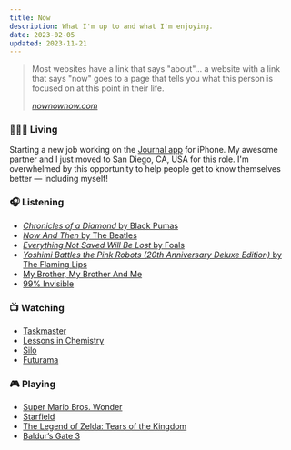 ```yaml
---
title: Now
description: What I'm up to and what I'm enjoying.
date: 2023-02-05
updated: 2023-11-21
---
```


> Most websites have a link that says "about"... a website with a link that says "now" goes to a page that tells you what this person is focused on at this point in their life.
>
> <footer><cite><a href="https://nownownow.com/about">nownownow.com</a></cite></footer>

### 👨🏻‍💻 Living

Starting a new job working on the [Journal app](https://www.apple.com/ios/ios-17/) for iPhone. My awesome partner and I just moved to San Diego, CA, USA for this role. I'm overwhelmed by this opportunity to help people get to know themselves better — including myself!

### 🎧 Listening

- [_Chronicles of a Diamond_ by Black Pumas](https://music.apple.com/us/album/chronicles-of-a-diamond/1700349203)
- [_Now And Then_ by The Beatles](https://music.apple.com/us/album/now-and-then-single/1713197371)
- [_Everything Not Saved Will Be Lost_ by Foals](https://music.apple.com/us/album/everything-not-saved-will-be-lost-part-i/1551376342)
- [_Yoshimi Battles the Pink Robots (20th Anniversary Deluxe Edition)_ by The Flaming Lips](https://music.apple.com/us/album/yoshimi-battles-the-pink-robots-20th-anniversary/1650861915)
- [My Brother, My Brother And Me](https://podcasts.apple.com/us/podcast/my-brother-my-brother-and-me/id367330921)
- [99% Invisible](https://podcasts.apple.com/us/podcast/99-invisible/id394775318)

### 📺 Watching

- [Taskmaster](https://www.youtube.com/@Taskmaster)
- [Lessons in Chemistry](https://tv.apple.com/us/show/lessons-in-chemistry/umc.cmc.40yycssgxelw4zur8m2ilmvyx)
- [Silo](https://tv.apple.com/us/show/silo/umc.cmc.3yksgc857px0k0rqe5zd4jice)
- [Futurama](https://www.hulu.com/series/futurama-85bf4cc1-cd8b-4469-ad87-7289217a0b74)

<!-- ### 📚 Reading -->

### 🎮 Playing

- [Super Mario Bros. Wonder](https://www.nintendo.com/us/store/products/super-mario-bros-wonder-switch/)
- [Starfield](https://www.xbox.com/en-us/games/store/starfield-premium-edition/9nlgbhlswxm8)
- [The Legend of Zelda: Tears of the Kingdom](https://www.nintendo.com/store/products/the-legend-of-zelda-tears-of-the-kingdom-switch/)
- [Baldur’s Gate 3](https://store.steampowered.com/app/1086940/Baldurs_Gate_3)
